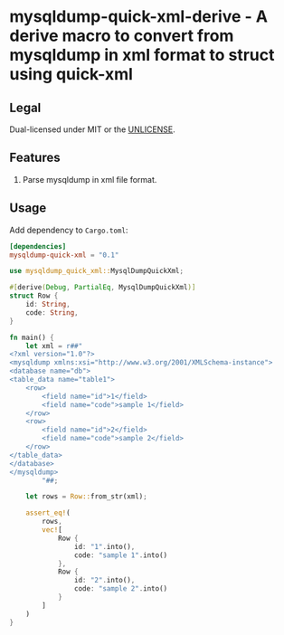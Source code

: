 # mysqldump-quick-xml-derive - A derive macro to convert from mysqldump in xml format to struct using quick-xml

## Legal

Dual-licensed under MIT or the [UNLICENSE](http://unlicense.org/).

## Features

1. Parse mysqldump in xml file format.

## Usage

Add dependency to `Cargo.toml`:

```toml
[dependencies]
mysqldump-quick-xml = "0.1"

```

```rust
use mysqldump_quick_xml::MysqlDumpQuickXml;

#[derive(Debug, PartialEq, MysqlDumpQuickXml)]
struct Row {
    id: String,
    code: String,
}

fn main() {
    let xml = r##"
<?xml version="1.0"?>
<mysqldump xmlns:xsi="http://www.w3.org/2001/XMLSchema-instance">
<database name="db">
<table_data name="table1">
    <row>
        <field name="id">1</field>
        <field name="code">sample 1</field>
    </row>
    <row>
        <field name="id">2</field>
        <field name="code">sample 2</field>
    </row>
</table_data>
</database>
</mysqldump>
        "##;

    let rows = Row::from_str(xml);

    assert_eq!(
        rows,
        vec![
            Row {
                id: "1".into(),
                code: "sample 1".into()
            },
            Row {
                id: "2".into(),
                code: "sample 2".into()
            }
        ]
    )
}
```